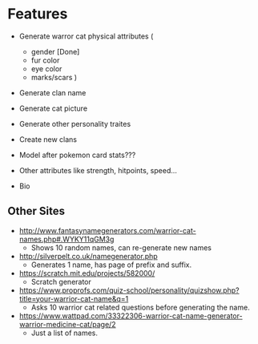 # Features

- Generate warror cat physical attributes (
    - gender [Done]
    - fur color
    - eye color
    - marks/scars
)

- Generate clan name

- Generate cat picture
- Generate other personality traites
- Create new clans

- Model after pokemon card stats???
- Other attributes like strength, hitpoints, speed...
- Bio

## Other Sites

- http://www.fantasynamegenerators.com/warrior-cat-names.php#.WYKY11qGM3g
    - Shows 10 random names, can re-generate new names
- http://silverpelt.co.uk/namegenerator.php
    - Generates 1 name, has page of prefix and suffix.
- https://scratch.mit.edu/projects/582000/
    - Scratch generator
- https://www.proprofs.com/quiz-school/personality/quizshow.php?title=your-warrior-cat-name&q=1
    - Asks 10 warrior cat related questions before generating the name.
- https://www.wattpad.com/33322306-warrior-cat-name-generator-warrior-medicine-cat/page/2
    - Just a list of names.

